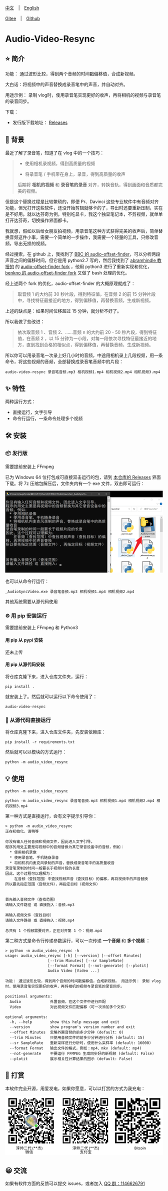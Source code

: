 [中文](./README.md)　|　[English](./README_en.md) 

[Gitee](https://gitee.com/haujet/audio-video-resync)　|　[Github](https://github.com/HaujetZhao/audio-video-resync) 

# Audio-Video-Resync

## ⭐ 简介

功能： 通过波形比较，得到两个音频的时间戳偏移值，合成新视频。 

大白话：将视频中的声音替换成录音笔中的声音，并自动对齐。

用途示例： 录制 vlog时，使用录音笔实现更好的收声，再将相机的视频与录音笔的录音同步。

下载：

- 发行版下载地址： [Releases](../../releases) 

## 📝 背景

最近了解了录音笔，知道了在 vlog 中的一个技巧：

> * 使用相机录视频，得到高质量的视频
>
> * 将录音笔 / 手机带在身上，录音，得到高质量的收声
>
> 后期将 **相机的视频** 和 **录音笔的录音** 对齐，转换音轨，得到画面和音质都完美的视频。

但是这个替换过程是比较繁琐的，即便 Pr、Davinci 这些专业软件中有音频对齐功能，但光打开这些软件，还没开始剪辑就够卡的了，导出时还要重新压制，实在是不好用。就以达芬奇为例，特别吃显卡，我这个独显笔记本，不剪视频，就单单打开达芬奇，切换操作界面都卡。

我就想，假如以后给女朋友拍视频，用录音笔这种方式获得完美的收声后，简单替换音频这件小事，需要一个简单的一步操作，我需要一个轻量的工具，只修改音频，导出无损的视频。

经过搜索，在 github 上，我找到了 [BBC 的 audio-offset-finder](https://github.com/bbc/audio-offset-finder)，可以分析两段声音之间的偏移时间，但它是用 python2.7 写的，然后我找到了 [abramhindle 教授的](https://github.com/abramhindle) 的 [audio-offset-finder fork](https://github.com/abramhindle/audio-offset-finder) ，他用 python3 进行了重新实现和优化，[benkno 的 audio-offset-finder fork]( https://github.com/benkno/audio-offset-finder) 又做了 bash 处理的优化。

经上述两个 fork 的优化，audio-offset-finder 的大概原理就成了：

> 取音频 1 的大约前 30 秒片段，得到特征值，在音频 2 的前 15 分钟片段中，寻找特征最接近的地方，得到偏移值，再替换音频，生成新视频。

上述的缺点是：如果时间位移超过 15 分钟，就分析不好了。

所以我做了些改进：

> 依次取音频 1 、音频 2、……音频 n 的大约前 20 - 50 秒片段，得到特征值，在音频 2 ，以 15 分钟为一小段，对每一段依次寻找特征最接近的地方，直到找到合格的相似点，得到偏移值，再替换音频，生成新视频。

所以你可以用录音笔一次录上好几小时的音频，中途用相机录上几段视频，用一条命令，将这些视频的音频，全部替换成录音笔音频中的片段：

```
audio-video-resync 录音笔音频.mp3 相机视频1.mp4 相机视频2.mp4 相机视频3.mp4
```

## ✨ 特性

两种运行方式：

* 直接运行，文字引导
* 命令行运行，一条命令处理多个视频

## 🛠️ 安装

### 📦 发行版

需要提前安装上 FFmpeg

已为 Windows 64 位打包成可直接双击运行的包，请到 [本仓库的 Releases](../../releases) 界面下载。将 7z 压缩包解压后，文件夹内有一个 exe 文件，双击即可运行：

![exe文件](assets/exe文件.png) 

也可以从命令行运行：

```
_AudioSyncVideo.exe 录音笔音频.mp3 相机视频1.mp4 相机视频2.mp4
```

其他系统需要从源代码使用

### ⚙️ 用 pip 安装运行

需要提前安装上 FFmpeg 和 Python3

#### 用 pip 从 pypi 安装

还未上传

#### 用 pip 从源代码安装

将仓库克隆下来，进入仓库文件夹，运行：

```
pip install .
```

就安装上了。然后就可以运行以下命令使用了：

```
audio-video-resync
```

### 📄 从源代码直接运行

将仓库克隆下来，进入仓库文件夹，先安装依赖库：

```
pip install -r requirements.txt
```

然后就可以以模块的方式运行：

```
python -m audio_video_resync
```



## 💡 使用

```
python -m audio_video_resync
```

```shell
python -m audio_video_resync 录音笔音频.mp3 相机视频1.mp4 相机视频2.mp4 相机视频3.mp4
```

第一种方式是直接运行，会有文字提示引导你：

```
> python -m audio_video_resync
正在初始化，请稍等

你没有输入任何音频和视频文件，因此进入文字引导。
程序的用处主要是将视频中的音频替换为其它录音设备中的音频，例如：
  * 使用相机录像
  * 使用录音笔、手机随身录音
  * 将相机机内麦克风录制的声音，替换成录音笔中的高质量收音
录音笔录制的时间一般要长于视频片段的长度
因此，这个过程可以理解为：
    在音频（查找范围）中查找视频声音（查找目标）的偏移，再将视频中的声音替换
所以要先指定范围（音频文件），再指定目标（视频文件）


首先输入音频文件（查找范围）
请输入文件路径 或 直接拖入：音频.mp3

再输入视频文件（查找目标）
请输入文件路径 或 直接拖入：视频.mp4

总共有 1 个视频需要对齐，正在对齐第 1 个：视频.mp4
```

第二种方式是命令行传递参数运行，可以一次传递 **一个音频** 和 **多个视频** ：

```
> python -m audio_video_resync -h
usage: audio_video_resync [-h] [--version] [--offset Minutes]
                   [--trim Minutes] [--sr SampleRate]
                   [--format Format] [--not-generate] [--plotit]
                   Audio Video [Video ...]

功能： 通过波形比较，得到两个音频的时间戳偏移值，合成新视频。 用途示例： 录制 vlog
时，使用录音笔实现更好的收声，再将相机的视频与录音笔的录音同步。

positional arguments:
  Audio             外置音频，在这个文件中进行匹配
  Video             对此视频文件匹配偏移（可一次添加多个文件）

optional arguments:
  -h, --help        show this help message and exit
  --version         show program's version number and exit
  --offset Minutes  忽略外置音频的前多少分钟 (default: 0)
  --trim Minutes    只使用音频文件的前多少分钟进行分析 (default: 15)
  --sr SampleRate   重新采样进行分析时，使用什么采样率 (default: 16000)
  --format Format   输出文件的格式，例如：mp4、mkv (default: mp4)
  --not-generate    不要运行 FFMPEG 生成同步好的新视频 (default: False)
  --plotit          展示相关性计算结果的图示 (default: False)
```

## 🔋 打赏

本软件完全开源，用爱发电，如果你愿意，可以以打赏的方式为我充电：

![sponsor](assets/Sponsor.png)

## 😀 交流

如果有软件方面的反馈可以提交 issues，或者加入 [QQ 群：1146626791](https://qm.qq.com/cgi-bin/qm/qr?k=DgiFh5cclAElnELH4mOxqWUBxReyEVpm&jump_from=webapi) 